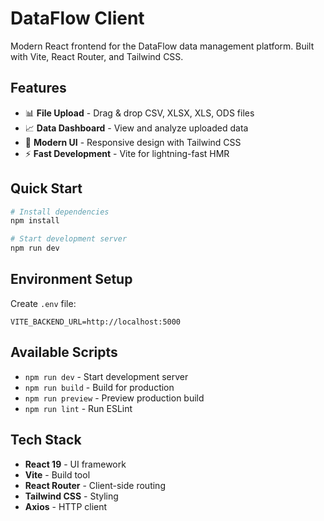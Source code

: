 # DataFlow Client

Modern React frontend for the DataFlow data management platform. Built with Vite, React Router, and Tailwind CSS.

## Features

- 📊 **File Upload** - Drag & drop CSV, XLSX, XLS, ODS files
- 📈 **Data Dashboard** - View and analyze uploaded data
- 🎨 **Modern UI** - Responsive design with Tailwind CSS
- ⚡ **Fast Development** - Vite for lightning-fast HMR

## Quick Start

```bash
# Install dependencies
npm install

# Start development server
npm run dev
```

## Environment Setup

Create `.env` file:
```env
VITE_BACKEND_URL=http://localhost:5000
```

## Available Scripts

- `npm run dev` - Start development server
- `npm run build` - Build for production
- `npm run preview` - Preview production build
- `npm run lint` - Run ESLint

## Tech Stack

- **React 19** - UI framework
- **Vite** - Build tool
- **React Router** - Client-side routing
- **Tailwind CSS** - Styling
- **Axios** - HTTP client
